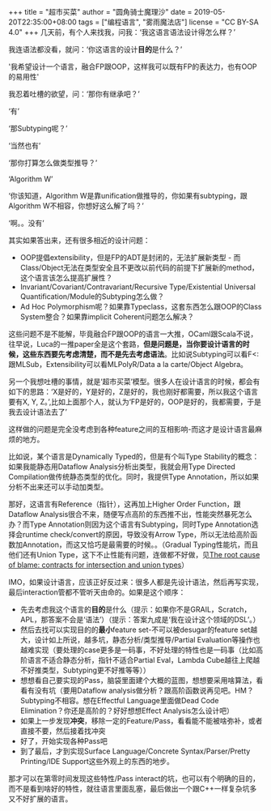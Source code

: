 +++
title = "超市买菜"
author = "圆角骑士魔理沙"
date = 2019-05-20T22:35:00+08:00
tags = ["编程语言", "雾雨魔法店"]
license = "CC BY-SA 4.0"
+++
几天前，有个人来找我，问我：‘我这语言语法设计得怎么样？’

我连语法都没看，就问：‘你这语言的设计**目的**是什么？’

'我希望设计一个语言，融合FP跟OOP，这样我可以既有FP的表达力，也有OOP的易用性'

我忍着吐槽的欲望，问：‘那你有继承吧？’

‘有’

‘那Subtyping呢？’

‘当然也有’

‘那你打算怎么做类型推导？’

‘Algorithm W’

‘你该知道，Algorithm W是靠unification做推导的，你如果有subtyping，跟Algorithm W不相容，你想好这么解了吗？’

‘啊。。没有’

其实如果答出来，还有很多相近的设计问题：

* OOP提倡extensibility，但是FP的ADT是封闭的，无法扩展新类型 - 而Class/Object无法在类型安全且不更改以前代码的前提下扩展新的method，这个语言该怎么提高扩展性？
* Invariant/Covariant/Contravariant/Recursive Type/Existential Universal Quantification/Module的Subtyping怎么做？
* Ad Hoc Polymorphism呢？如果靠Typeclass，这套东西怎么跟OOP的Class System整合？如果靠implicit Coherent问题怎么解决？

这些问题不是不能解，毕竟融合FP跟OOP的语言一大推，OCaml跟Scala不说，往早说，Luca的一推paper全是这个套路，**但是问题是，当你要设计语言的时候，这些东西要先考虑清楚，而不是先去考虑语法**。比如说Subtyping可以看F\<:跟MLSub，Extensibility可以看MLPolyR/Data a la carte/Object Algebra。

另一个我想吐槽的事情，就是‘超市买菜’模型。很多人在设计语言的时候，都会有如下的思路：‘X是好的，Y是好的，Z是好的，我也刚好都需要，所以我这个语言要有X, Y, Z。’,比如上面那个人，就认为‘FP是好的，OOP是好的，我都需要，于是我去设计语法去了’

这样做的问题是完全没考虑到各种feature之间的互相影响-而这才是设计语言最麻烦的地方。

比如说，某个语言是Dynamically Typed的，但是有个叫Type Stability的概念：如果我能静态用Dataflow Analysis分析出类型，我就会用Type Directed Compilation做传统静态类型的优化。同时，我提供Type Annotation，所以如果分析不出来还可以手动加类型。

那好，这语言有Reference（指针），这再加上Higher Order Function，跟Dataflow Analysis很合不来，随便写点高阶的东西推不出，性能突然暴死怎么办？而Type Annotation则因为这个语言有Subtyping，同时Type Annotation选择会runtime check/convert的原因，导致没有Arrow Type，所以无法给高阶函数加Annotation，而这又恰巧是最需要的时候。。（Gradual Typing性能坑，而且他们还有Union Type，这下不止性能有问题，连做都不好做，见[The root cause of blame: contracts for intersection and union types](https://dl.acm.org/citation.cfm?id=3276504)）

IMO，如果设计语言，应该正好反过来：很多人都是先设计语法，然后再写实现，最后interaction管都不管听天由命的。如果是这个顺序：

* 先去考虑我这个语言的**目的**是什么（提示：如果你不是GRAIL，Scratch，APL，那答案不会是‘语法’）（提示：答案九成是‘我在设计这个领域的DSL’。）
* 然后去找可以实现目的的**最小**feature set-不可以被desugar的feature set越大，设计如上所说，越多坑，静态分析/类型推导/Partial Evaluation等操作也越难实现（要处理的case更多是一码事，不好处理的特性也是一码事（比如高阶语言不适合静态分析，指针不适合Partial Eval，Lambda Cube越往上爬越不好推类型，Subtyping更不好推等等））
* 想想看自己要实现的Pass，脑袋里面建个大概的蓝图，想想要采用啥算法，看看有没有坑（要用Dataflow analysis做分析？跟高阶函数说再见吧。HM？Subtyping不相容。想在Effectful Language里面做Dead Code Elimination？你还是高阶的？好好想想Effect Analysis怎么设计吧）
* 如果上一步发现**冲突**，移除一定的Feature/Pass，看看能不能被啥弥补，或者直接不要，然后接着找冲突
* 好了，开始实现各种Pass吧
* 到了最后，才到实现Surface Language/Concrete Syntax/Parser/Pretty Printing/IDE Support这些外观上的东西的地步。

那才可以在第零时间发现这些特性/Pass interact的坑，也可以有个明确的目的，而不是看到啥好的特性，就往语言里面乱塞，最后做出一个跟C++一样复杂坑多又不好扩展的语言。
